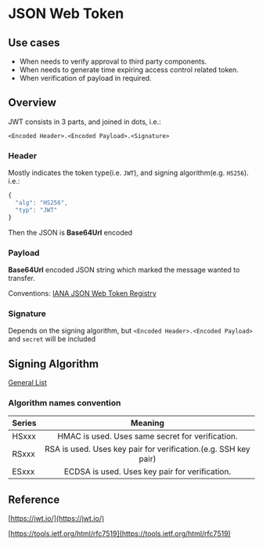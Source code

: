 # JSON Web Token

## Use cases

* When needs to verify approval to third party components.
* When needs to generate time expiring access control related token.
* When verification of payload in required.

## Overview

JWT consists in 3 parts, and joined in dots, i.e.:

`<Encoded Header>.<Encoded Payload>.<Signature>`

### Header

Mostly indicates the token type\(i.e. `JWT`\), and signing algorithm\(e.g. `HS256`\). i.e.:

```javascript
{
  "alg": "HS256",
  "typ": "JWT"
}
```

Then the JSON is **Base64Url** encoded

### Payload

**Base64Url** encoded JSON string which marked the message wanted to transfer.

Conventions: [IANA JSON Web Token Registry](https://www.iana.org/assignments/jwt/jwt.xhtml)

### Signature

Depends on the signing algorithm, but `<Encoded Header>.<Encoded Payload>` and `secret` will be included

## Signing Algorithm

[General List](https://tools.ietf.org/html/rfc7518#section-3)

### Algorithm names convention

| Series | Meaning |
| :--- | :---: |
| HSxxx | HMAC is used. Uses same secret for verification. |
| RSxxx | RSA is used. Uses key pair for verification.\(e.g. SSH key pair\) |
| ESxxx | ECDSA is used. Uses key pair for verification. |

## Reference

[https://jwt.io/](https://jwt.io/)

[https://tools.ietf.org/html/rfc7519](https://tools.ietf.org/html/rfc7519)

